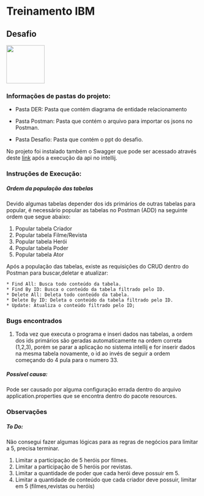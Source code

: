  # Treinamento IBM
 ## Desafio
<img src="https://upload.wikimedia.org/wikipedia/commons/thumb/0/04/MarvelLogo.svg/1920px-MarvelLogo.svg.png" weight="500" height="100">



### Informações de pastas do projeto:

* Pasta DER: Pasta que contém diagrama de entidade relacionamento

* Pasta Postman: Pasta que contém o arquivo para importar os jsons no Postman.

* Pasta Desafio: Pasta que contém o ppt do desafio.

No projeto foi instalado também o Swagger que pode ser acessado através deste [link](http://localhost:8080/swagger-ui.html) após a execução da api no intellij.



### Instruções de Execução:

##### Ordem da população das tabelas

Devido algumas tabelas depender dos ids primários de outras tabelas para popular, é necessário popular as tabelas no Postman (ADD) na seguinte ordem que segue abaixo:

1. Popular tabela Criador
2. Popular tabela Filme/Revista
3. Popular tabela Herói
4. Popular tabela Poder
5. Popular tabela Ator

Após a população das tabelas, existe as requisições do CRUD dentro do Postman para buscar,deletar e atualizar:

	* Find All: Busca todo conteúdo da tabela.
	* Find By ID: Busca o conteúdo da tabela filtrado pelo ID.
	* Delete All: Deleta todo conteúdo da tabela.
	* Delete By ID: Deleta o conteúdo da tabela filtrado pelo ID.
	* Update: Atualiza o conteúdo filtrado pelo ID;



### Bugs encontrados

1. Toda vez que executa o programa e inseri dados nas tabelas, a ordem dos ids primários são geradas automaticamente na ordem correta (1,2,3), porém se parar a aplicação no sistema intellij e for inserir dados na mesma tabela novamente, o id ao invés de seguir a ordem começando do 4 pula para o numero 33.

##### Possível causa:

Pode ser causado por alguma configuração errada dentro do arquivo  application.properties que se encontra dentro do pacote resources.



### Observações

##### To Do: 

Não consegui fazer algumas lógicas para as regras de negócios para limitar a 5, precisa terminar.

1. Limitar a participação de 5 heróis por filmes.
2. Limitar a participação de 5 heróis por revistas.
3. Limitar a quantidade de poder que cada herói deve possuir em 5.
4. Limitar a quantidade de conteúdo que cada criador deve possuir, limitar em 5 (filmes,revistas ou heróis)